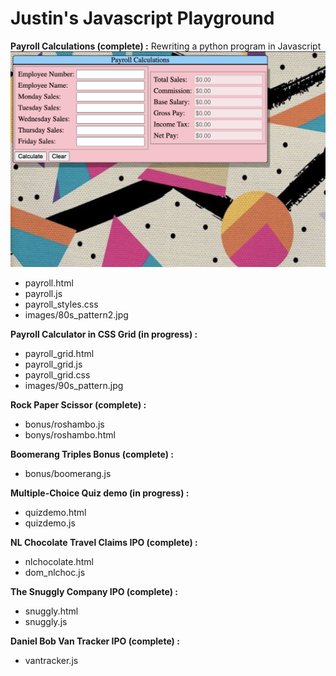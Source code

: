 # Justin's Javascript Playground

**Payroll Calculations (complete) :**
Rewriting a python program in Javascript
![Screenshot](https://github.com/jgraykeyin/jsplayground/blob/main/images/payroll_screenshot.png)
* payroll.html
* payroll.js
* payroll_styles.css
* images/80s_pattern2.jpg

**Payroll Calculator in CSS Grid (in progress) :**
* payroll_grid.html
* payroll_grid.js
* payroll_grid.css
* images/90s_pattern.jpg

**Rock Paper Scissor (complete) :**
* bonus/roshambo.js
* bonys/roshambo.html

**Boomerang Triples Bonus (complete) :**
* bonus/boomerang.js

**Multiple-Choice Quiz demo (in progress) :**
* quizdemo.html
* quizdemo.js

**NL Chocolate Travel Claims IPO (complete) :**
* nlchocolate.html
* dom_nlchoc.js

**The Snuggly Company IPO (complete) :**
* snuggly.html
* snuggly.js

**Daniel Bob Van Tracker IPO (complete) :**
* vantracker.js
